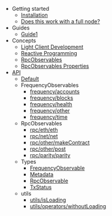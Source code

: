 - Getting started
  - [Installation](getting-started/installation.md)
  - [Does this work with a full node?](getting-started/does-it-work-with-a-full-node.md)
- Guides
  - [Guide1](guides/guide1.md)
- Concepts
  - [Light Client Development](concepts/light-client-development.md)
  - [Reactive Programming](concepts/reactive-programming.md)
  - [RpcObservables](concepts/rpc-observables.md)
  - [RpcObservables Properties](concepts/rpc-observables-properties.md)
- [API](api/API.md)
  - [Default](api/modules/_api_.md)
  - FrequencyObservables
    - [frequency/accounts](api/modules/_frequency_accounts_.md)
    - [frequency/blocks](api/modules/_frequency_blocks_.md)
    - [frequency/health](api/modules/_frequency_health_.md)
    - [frequency/other](api/modules/_frequency_other_.md)
    - [frequency/time](api/modules/_frequency_time_.md)
  - RpcObservables
    - [rpc/eth/eth](api/modules/_rpc_eth_eth_.md)
    - [rpc/net/net](api/modules/_rpc_net_net_.md)
    - [rpc/other/makeContract](api/modules/_rpc_other_makecontract_.md)
    - [rpc/other/post](api/modules/_rpc_other_post_.md)
    - [rpc/parity/parity](api/modules/_rpc_parity_parity_.md)
  - Types
    - [FrequencyObservable](api/interfaces/_types_.frequencyobservable.md)
    - [Metadata](api/interfaces/_types_.metadata.md)
    - [RpcObservable](api/interfaces/_types_.rpcobservable.md)
    - [TxStatus](api/interfaces/_types_.txstatus.md)
  - utils
    - [utils/isLoading](api/modules/_utils_isloading_.md)
    - [utils/operators/withoutLoading](api/modules/_utils_operators_withoutloading_.md)
